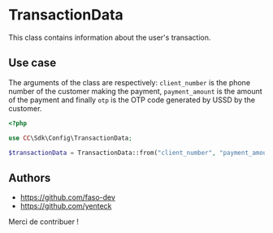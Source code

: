 # TransactionData 

This class contains information about the user's transaction.

## Use case

The arguments of the class are respectively: ``client_number`` is the phone number of the customer making the payment, ```payment_amount``` is the amount of the payment and finally ```otp``` is the OTP code generated by USSD by the customer.

```php
<?php

use CC\Sdk\Config\TransactionData;

$transactionData = TransactionData::from("client_number", "payment_amount", "otp_code");

```

## Authors

- https://github.com/faso-dev 
- https://github.com/yenteck 

Merci de contribuer !
